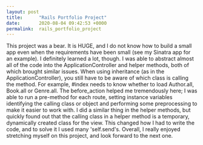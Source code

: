 ```yaml
---
layout: post
title:      "Rails Portfolio Project"
date:       2020-08-04 09:42:53 +0000
permalink:  rails_portfolio_project
---
```



This project was a bear. It is HUGE, and I do not know how to build a small app even when the requirements have been small (see my Sinatra app for an example). I definitely learned a lot, though. I was able to abstract almost all of the code into the ApplicationController and helper methods, both of which brought similar issues. When using inheritance (as in the ApplicationController), you still have to be aware of which class is calling the method. For example, #index needs to know whether to load Author.all, Book.all or Genre.all. The before_action helped me tremendously here; I was able to run a pre-method for each route, setting instance variables identifying the calling class or object and performing some preprocessing to make it easier to work with. I did a similar thing in the helper methods, but quickly found out that the calling class in a helper method is a temporary, dynamically created class for the view. This changed how I had to write the code, and to solve it I used many 'self.send's. Overall, I really enjoyed stretching myself on this project, and look forward to the next one. 
